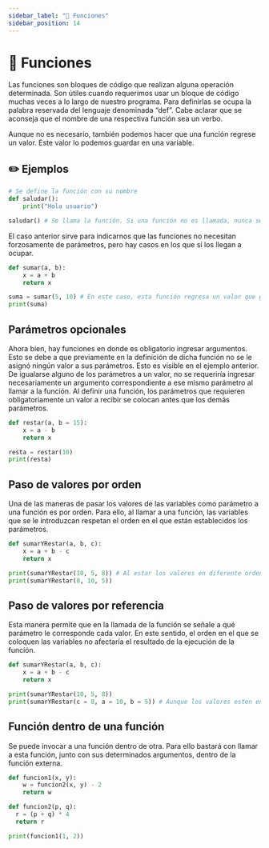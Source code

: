 ```yaml
---
sidebar_label: "🚩 Funciones"
sidebar_position: 14
---
```


# 🚩 Funciones

Las funciones son bloques de código que realizan alguna operación determinada. Son útiles cuando requerimos usar un bloque de código muchas veces a lo largo de nuestro programa. Para definirlas se ocupa la palabra reservada del lenguaje denominada “def”. Cabe aclarar que se aconseja que el nombre de una respectiva función sea un verbo.

Aunque no es necesario, también podemos hacer que una función regrese un valor. Este valor lo podemos guardar en una variable.

## ✏️ Ejemplos

```python title="Ejemplo de un definición de una función"
# Se define la función con su nombre
def saludar():
	print("Hola usuario")

saludar() # Se llama la función. Si una función no es llamada, nunca se ejecutará.
```

El caso anterior sirve para indicarnos que las funciones no necesitan forzosamente de parámetros, pero hay casos en los que sí los llegan a ocupar.

```python title="Ejemplo de un definición de una función con parámetros"
def sumar(a, b):
	x = a + b
	return x

suma = sumar(5, 10) # En este caso, esta función regresa un valor que guardamos en la variable suma.
print(suma)
```
## Parámetros opcionales

Ahora bien, hay funciones en donde es obligatorio ingresar argumentos. Esto se debe a que previamente en la definición de dicha función no se le asignó ningún valor a sus parámetros. Esto es visible en el ejemplo anterior. De igualarse alguno de los parámetros a un valor, no se requeriría ingresar necesariamente un argumento correspondiente a ese mismo parámetro al llamar a la función. Al definir una función, los parámetros que requieren obligatoriamente un valor a recibir se colocan antes que los demás parámetros.

```python title="Ejemplo de una función con parámetros opcionales"
def restar(a, b = 15):
	x = a - b
	return x

resta = restar(10)
print(resta)
```

## Paso de valores por orden

Una de las maneras de pasar los valores de las variables como parámetro a una función es por orden. Para ello, al llamar a una función, las variables que se le introduzcan respetan el orden en el que están establecidos los parámetros.

```python title="Ejemplo de una función con paso de valores por orden"
def sumarYRestar(a, b, c):
	x = a + b - c
	return x

print(sumarYRestar(10, 5, 8)) # Al estar los valores en diferente orden, producen un diferente resultado.
print(sumarYRestar(8, 10, 5))
```

## Paso de valores por referencia

Esta manera permite que en la llamada de la función se señale a qué parámetro le corresponde cada valor. En este sentido, el orden en el que se coloquen las variables no afectaría el resultado de la ejecución de la función.

```python title="Ejemplo de una función con paso de valores por referencia"
def sumarYRestar(a, b, c):
	x = a + b - c
	return x

print(sumarYRestar(10, 5, 8))
print(sumarYRestar(c = 8, a = 10, b = 5)) # Aunque los valores esten en otro orden, estamos señalando qué valor le corresponde a cada parámetro
```

## Función dentro de una función

Se puede invocar a una función dentro de otra. Para ello bastará con llamar a esta función, junto con sus determinados argumentos, dentro de la función externa.

```python title="Ejemplo de una función dentro de una función" 
def funcion1(x, y):
	w = funcion2(x, y) - 2
	return w

def funcion2(p, q):
  r = (p + q) * 4
  return r

print(funcion1(1, 2))
```
